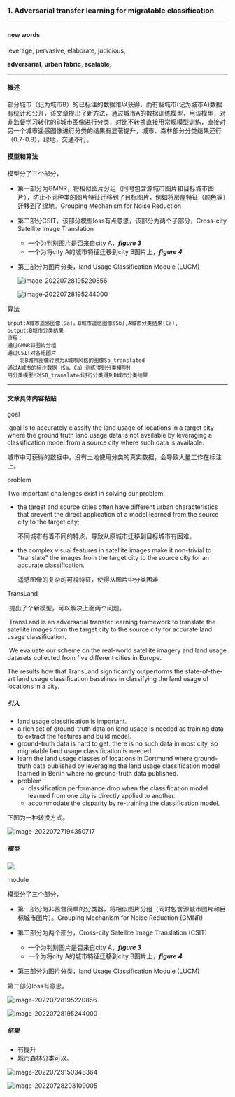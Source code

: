 ### 1. Adversarial transfer learning for migratable classification 

---

#### new words

leverage, pervasive, elaborate, judicious,

**adversarial**, **urban fabric**,  **scalable**, 

---

#### 概述

部分城市（记为城市B）的已标注的数据难以获得，而有些城市(记为城市A)数据有统计和公开，该文章提出了新方法，通过城市A的数据训练模型，用该模型，对非监督学习转化的B城市图像进行分类，对比不转换直接用常规模型训练，直接对另一个城市遥感图像进行分类的结果有显著提升，城市、森林部分分类结果还行（0.7-0.8），绿地，交通不行。

#### 模型和算法

模型分了三个部分，

- 第一部分为GMNR，将相似图片分组（同时包含源城市图片和目标城市图片），防止不同种类的图片特征迁移到了目标图片，例如将房屋特征（颜色等）迁移到了绿地。Grouping Mechanism for Noise Reduction 

- 第二部分CSIT，该部分模型loss有点意思，该部分为两个子部分，Cross-city Satellite Image Translation 
  - 一个为判别图片是否来自city A，***figure 3***
  - 一个为将city A的城市特征迁移到city B图片上，***figure 4***

- 第三部分为图片分类，land Usage Classification Module (LUCM)

  ![image-20220728195220856](land%20use.assets/image-20220728195220856.png)

  ![image-20220728195244000](land%20use.assets/image-20220728195244000.png)

算法

```pseudocode
input:A城市遥感图像(Sa)，B城市遥感图像(Sb),A城市分类结果(Ca),
output:B城市分类结果
流程：
通过GMNR将图片分组
通过CSIT对各组图片
	将B城市图像转换为A城市风格的图像Sb_translated
通过A城市的标注数据（Sa、Ca）训练得到分类模型M
用分类模型M对SB_translated进行分类得到B城市分类结果

```

----



#### 文章具体内容粘贴

goal

​	goal is to accurately classify the land usage of locations in a target city where the ground truth land usage data is not available by leveraging a classification model from a source city where such data is available.

​	城市中可获得的数据中，没有土地使用分类的真实数据，会导致大量工作在标注上。

problem

Two important challenges exist in solving our problem: 

- the target and source cities often have different urban  characteristics that prevent the direct application of a model learned from the source city to the target city; 

  不同城市有着不同的特点，导致从原城市迁移到目标城市有困难。

- the complex visual features in satellite images make it non-trivial to “translate” the images from the target city to the source city for an accurate classification.

  遥感图像的复杂的可视特征，使得从图片中分类困难

TransLand

​	提出了个新模型，可以解决上面两个问题。

​	TransLand is an adversarial transfer learning framework to translate the satellite images from the target city to the source city for accurate land usage classification. 

​	We evaluate our scheme on the real-world satellite imagery and land usage datasets collected from five different cities in Europe.

 The results  how that TransLand significantly outperforms the state-of-the-art land usage classification baselines in classifying the land usage of locations in a city.

##### 引入

- land usage classification is important.
- a rich set of ground-truth data on land usage is needed as training data to extract the features and build model.
- ground-truth data is hard to get. there is no such data in most city, so migratable land usage classification is needed
- learn the land usage classes of locations in Dortmund  where ground-truth data published by leveraging the land usage classification model learned in Berlin where no ground-truth data published.
- problem 
  - classification performance drop when the classification model learned from one city is directly applied to another.
  - accommodate the disparity by re-training the
    classification model.

下图为一种转换方式。

![image-20220727194350717](land%20use.assets/image-20220727194350717.png)

##### 模型



![](land%20use.assets/image-20220728195214103.png)

module

模型分了三个部分，

- 第一部分为非监督简单的分类器，将相似图片分组（同时包含源城市图片和目标城市图片）。Grouping Mechanism for Noise Reduction (GMNR)

- 第二部分为两个部分，Cross-city Satellite Image Translation (CSIT)
  - 一个为判别图片是否来自city A，***figure 3***
  - 一个为将city A的城市特征迁移到city B图片上，***figure 4***

- 第三部分为图片分类，land Usage Classification Module (LUCM)

第二部分loss有意思。





![image-20220728195220856](land%20use.assets/image-20220728195220856.png)

![image-20220728195244000](land%20use.assets/image-20220728195244000.png)

##### 结果

- 有提升
- 城市森林分类可以。



![image-20220729150348364](land%20use.assets/image-20220729150348364.png)





![image-20220728203109005](land%20use.assets/image-20220728203109005.png)

### 
